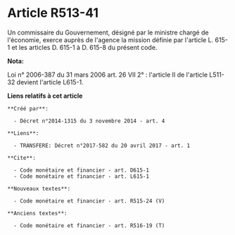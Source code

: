 # Article R513-41

Un commissaire du Gouvernement, désigné par le ministre chargé de l'économie, exerce auprès de l'agence la mission définie
par l'article L. 615-1 et les articles D. 615-1 à D. 615-8 du présent code.

**Nota:**

Loi n° 2006-387 du 31 mars 2006 art. 26 VII 2° : l'article II de l'article L511-32 devient l'article L615-1.

**Liens relatifs à cet article**

	**Créé par**:

	  - Décret n°2014-1315 du 3 novembre 2014 - art. 4

	**Liens**:

	  - TRANSFERE: Décret n°2017-582 du 20 avril 2017 - art. 1

	**Cite**:

	  - Code monétaire et financier - art. D615-1
	  - Code monétaire et financier - art. L615-1

	**Nouveaux textes**:

	  - Code monétaire et financier - art. R515-24 (V)

	**Anciens textes**:

	  - Code monétaire et financier - art. R516-19 (T)
